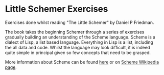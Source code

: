 Little Schemer Exercises
========================

Exercises done whilst reading "The Little Schemer" by Daniel P Friedman.

The book takes the beginning Schemer through a series of exercises gradually building an understanding of the Scheme language. Scheme is a dialect of Lisp, a list based language. Everything in Lisp is a list, including the all data and code. Whilst the language may look difficult, it is indeed quite simple in principal given so few concepts that need to be grasped.

More information about Scheme can be found [here](http://schemers.org/) or on [Scheme Wikipedia page](http://en.wikipedia.org/wiki/Scheme_%28programming_language%29).
